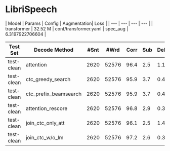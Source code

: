 # LibriSpeech

| Model | Params | Config | Augmentation| Loss |
| --- | --- | --- | --- |
| transformer | 32.52 M | conf/transformer.yaml | spec_aug | 6.3197922706604 |


| Test Set | Decode Method | #Snt | #Wrd | Corr | Sub | Del | Ins | Err | S.Err |  
| --- | --- | --- | --- | --- | --- | --- | --- | --- | --- |
| test-clean | attention | 2620 | 52576 | 96.4 | 2.5 | 1.1 | 0.4 | 4.0 | 34.7 |  
| test-clean | ctc_greedy_search | 2620 | 52576 | 95.9 | 3.7 | 0.4 | 0.5 | 4.6 | 48.0 |  
| test-clean | ctc_prefix_beamsearch | 2620 | 52576 | 95.9 | 3.7 | 0.4 | 0.5 | 4.6 | 47.6 |  
| test-clean | attention_rescore | 2620 | 52576 | 96.8 | 2.9 | 0.3 | 0.4 | 3.7 | 38.0 |  
| test-clean | join_ctc_only_att | 2620 | 52576 | 96.1 | 2.5 | 1.4 | 0.4 | 4.4 | 34.7 |  
| test-clean | join_ctc_w/o_lm | 2620 | 52576 | 97.2 | 2.6 | 0.3 | 0.4 | 3.2 | 34.9 |  